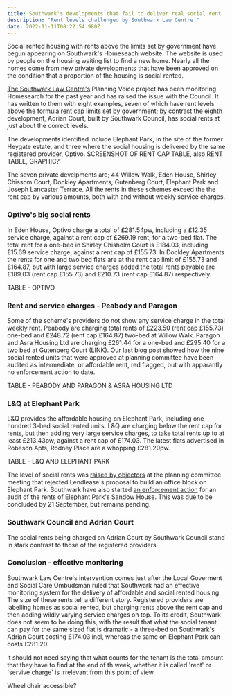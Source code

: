 ```yaml
---
title: Southwark's developments that fail to deliver real social rent
description: "Rent levels challenged by Southwark Law Centre "
date: 2022-11-11T08:22:54.980Z
---
```

Social rented housing with rents above the limits set by government have begun appearing on Southwark's Homeseach website.  The website is used by people on the housing waiting list to find a new home.  Nearly all the homes come from new private developments that have been approved on the condition that a proportion of the housing is social rented.  

[The Southwark Law Centre's](https://www.southwarklawcentre.org.uk/) Planning Voice project has been monitoring Homesearch for the past year and has raised the issue with the Council.  It has written to them with eight examples, seven of which have rent levels above [the formula rent cap](https://www.gov.uk/government/publications/rent-standard/limit-on-annual-rent-increases-2022-23-from-april-2022) limits set by government; by contrast the eighth development, Adrian Court, built by Southwark Council, has social rents at just about the correct levels.

The developments identified include Elephant Park, in the site of the former Heygate estate, and three where the social housing is delivered by the same registered provider, Optivo.  SCREENSHOT OF RENT CAP TABLE, also RENT TABLE, GRAPHIC?

The seven private develpments are; 44 Willow Walk, Eden House, Shirley Chissom Court, Dockley Apartments, Gutenberg Court, Elephant Park and Joseph Lancaster Terrace.  All the rents in these schemes exceed the the rent cap by various amounts, both with and without weekly service charges. 

### Optivo's big social rents

In Eden House, Optivo charge a total of £281.54pw, including a £12.35 service charge, against a rent cap of £269.19 rent, for a two-bed flat.  The total rent for a one-bed in Shirley Chisholm Court is £184.03, including £15.69 service charge, against a rent cap of £155.73.  In Dockley Apartments the rents for one and two bed flats are at the rent cap limit of £155.73 and £164.87, but with large service charges added the total rents payable are £189.03 (rent cap £155.73) and £210.73 (rent cap £164.87) respectively.

TABLE - OPTIVO

### Rent and service charges - Peabody and Paragon

Some of the scheme's providers do not show any service charge in the total weekly rent.  Peabody are charging total rents of £223.50 (rent cap £155.73) one-bed and £248.72 (rent cap £164.87) two-bed at Willow Walk.  Paragon and Asra Housing Ltd are charging £261.44 for a one-bed and £295.40 for a two bed at Gutenberg Court (LINK). Our last blog post showed how the nine social rented units that were approved at planning committee have been audited as intermediate, or affordable rent, red flagged, but with apparantly no enforcement action to date.

TABLE - PEABODY AND PARAGON & ASRA HOUSING LTD

### L&Q at Elephant Park

L&Q provides the affordable housing on Elephant Park, including one hundred 3-bed social rented units.  L&Q are charging below the rent cap for rents, but then adding very large service charges, to take total rents up to at least £213.43pw, against a rent cap of £174.03.  The latest flats advertised in Robeson Apts, Rodney Place are a whopping £281.20pw.

TABLE - L&Q AND ELEPHANT PARK

The level of social rents was [raised by objectors](https://southwarknews.co.uk/news/housing/fears-raised-that-100-elephant-park-social-rent-properties-are-charging-tenants-incorrectly/) at the planning committee meeting that rejected Lendlease's proposal to build an office block on Elephant Park.  Southwark have also started [an enforcement action](https://planning.southwark.gov.uk/online-applications/enforcementDetails.do?activeTab=summary&keyVal=RELD9TKB00K01) for an audit of the rents of Elephant Park's Sandow House.  This was due to be concluded by 21 September, but remains pending.

### Southwark Council and Adrian Court

The social rents being charged on Adrian Court by Southwark Council stand in stark contrast to those of the registered providers

### Conclusion - effective monitoring

Southwark Law Centre's intervention comes just after the Local Goverment and Social Care Ombudsman ruled that Southwark had an effective monitoring system for the delivery of affordable and social rented housing.  The size of these rents tell a different story.  Registered providers are labelling homes as social rented, but charging rents above the rent cap and then adding wildly varying service charges on top.  To its credit, Southwark does not seem to be doing this, with the result that what the social tenant can pay for the same sized flat is dramatic - a three-bed  on Southwark's Adrian Court costing £174.03 incl, whereas the same on Elephant Park can costs £281.20. 

it should not need saying that what counts for the tenant is the total amount that they have to find at the end of th week, whether it is called 'rent' or 'servive charge' is irrelevant from this point of view.

Wheel chair accessible?